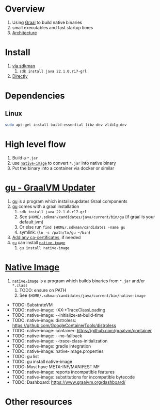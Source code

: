 # Overview
1. Using [Graal](https://www.graalvm.org/) to build native binaries
1. small executables and fast startup times
1. [Architecture](https://www.graalvm.org/22.1/docs/introduction/)


# Install
1. [via sdkman](https://sdkman.io/jdks)
    1. `sdk install java 22.1.0.r17-grl`
1. [Directly](https://www.graalvm.org/22.1/docs/getting-started/#install-graalvm)


# Dependencies
## Linux
```bash
sudo apt-get install build-essential libz-dev zlib1g-dev
```


# High level flow
1. Build a `*.jar`
1. use [`native-image`](https://www.graalvm.org/22.1/reference-manual/native-image/) to convert `*.jar` into native binary
1. Put the binary into a container via docker or similar


# [gu - GraalVM Updater](https://www.graalvm.org/22.1/reference-manual/graalvm-updater/)
1. [gu](https://www.graalvm.org/22.1/reference-manual/graalvm-updater/) is a program which installs/updates Graal components
1. [gu](https://www.graalvm.org/22.1/reference-manual/graalvm-updater/) comes with a graal installation
    1. `sdk install java 22.1.0.r17-grl`
    1. See `$HOME/.sdkman/candidates/java/current/bin/gu` (if graal is your default jvm)
    1. Or else run `find $HOME/.sdkman/candidates -name gu`
    1. symlink: (`ln -s /path/to/gu ~/bin`)
1. [Add any ca-certificates](./cacerts.md), if needed
1. [`gu`](https://www.graalvm.org/22.1/reference-manual/graalvm-updater/) can install [`native-image`](https://www.graalvm.org/22.1/reference-manual/native-image/)
    1. `gu install native-image`


# [Native Image](https://www.graalvm.org/22.1/reference-manual/native-image/)
1. [`native-image`](https://www.graalvm.org/22.1/reference-manual/native-image/) is a program which builds binaries from `*.jar` and/or `*.class`
    1. TODO: ensure on PATH
    1. See `$HOME/.sdkman/candidates/java/current/bin/native-image`


- TODO: SubstrateVM
- TODO: native-image: -XX:+TraceClassLoading
- TODO: native-image: --initialize-at-build-time
- TODO: native-image: distroless: https://github.com/GoogleContainerTools/distroless
- TODO: native-image: container: https://github.com/graalvm/container
- TODO: native-image: --no-fallback
- TODO: native-image: --trace-class-initialization
- TODO: native-image: gradle integration
- TODO: native-image: native-image.properties
- TODO: gu list
- TODO: gu install native-image
- TODO: Must have META-INF/MANIFEST.MF
- TODO: native-image: reports incompatible features
- TODO: native-image: substitutions for incompatible bytecode
- TODO: Dashboard: https://www.graalvm.org/dashboard/

# Other resources
